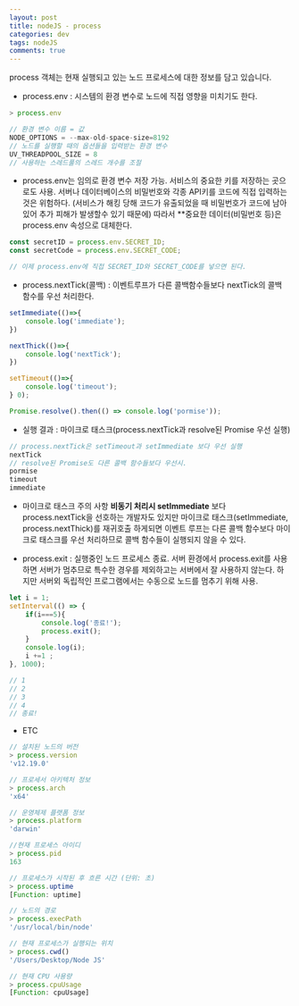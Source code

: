 ```yaml
---  
layout: post
title: nodeJS - process
categories: dev
tags: nodeJS
comments: true
---
```


process 객체는 현재 실행되고 있는 노드 프로세스에 대한 정보를 담고 있습니다. 

- process.env : 시스템의 환경 변수로 노드에 직접 영향을 미치기도 한다. 

```js
> process.env

// 환경 변수 이름 = 값
NODE_OPTIONS = --max-old-space-size=8192
// 노드를 실행할 때의 옵션들을 입력받는 환경 변수
UV_THREADPOOL_SIZE = 8
// 사용하는 스레드풀의 스레드 개수를 조절
```

- process.env는 임의로 환경 변수 저장 가능. 서비스의 중요한 키를 저장하는 곳으로도 사용. 서버나 데이터베이스의 비밀번호와 각종 API키를 코드에 직접 입력하는 것은 위험하다. (서비스가 해킹 당해 코드가 유출되었을 때 비밀번호가 코드에 남아있어 추가 피해가 발생할수 있기 때문에) 따라서 **중요한 데이터(비밀번호 등)은 process.env 속성으로 대체한다.

```js
const secretID = process.env.SECRET_ID;
const secretCode = process.env.SECRET_CODE;

// 이제 process.env에 직접 SECRET_ID와 SECRET_CODE를 넣으면 된다. 
```

- process.nextTick(콜백) : 이벤트루프가 다른 콜백함수들보다 nextTick의 콜백 함수를 우선 처리한다.

```js
setImmediate(()=>{
    console.log('immediate');
})

nextThick(()=>{
    console.log('nextTick');
})

setTimeout(()=>{
    console.log('timeout');
} 0);

Promise.resolve().then(() => console.log('pormise'));
```

- 실행 결과 : 마이크로 태스크(process.nextTick과 resolve된 Promise 우선 실행)

```js
// process.nextTick은 setTimeout과 setImmediate 보다 우선 실행 
nextTick
// resolve된 Promise도 다른 콜백 함수들보다 우선시.
pormise
timeout
immediate
```

- 마이크로 태스크 주의 사항
**비동기 처리시 setImmediate** 보다 process.nextTick을 선호하는 개발자도 있지만 마이크로 태스크(setImmediate, process.nextThick)를 재귀호출 하게되면 이벤트 루프는 다른 콜백 함수보다 마이크로 태스크를 우선 처리하므로 콜백 함수들이 실행되지 않을 수 있다.

- process.exit : 실행중인 노드 프로세스 종료. 
서버 환경에서 process.exit를 사용하면 서버가 멈추므로 특수한 경우를 제외하고는 서버에서 잘 사용하지 않는다.
하지만 서버외 독립적인 프로그램에서는 수동으로 노드를 멈추기 위해 사용.

```js
let i = 1;
setInterval(() => {
    if(i===5){
        console.log('종료!');
        process.exit();
    }
    console.log(i);
    i +=1 ;
}, 1000);

// 1
// 2
// 3
// 4
// 종료!
```

- ETC

```js
// 설치된 노드의 버전
> process.version
'v12.19.0' 

// 프로세서 아키텍처 정보
> process.arch
'x64'

// 운영체제 플랫폼 정보
> process.platform
'darwin'

//현재 프로세스 아이디
> process.pid
163

// 프로세스가 시작된 후 흐른 시간 (단위: 초)
> process.uptime
[Function: uptime]

// 노드의 경로
> process.execPath
'/usr/local/bin/node'

// 현재 프로세스가 실행되는 위치
> process.cwd()
'/Users/Desktop/Node JS'

// 현재 CPU 사용량
> process.cpuUsage
[Function: cpuUsage]
```